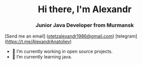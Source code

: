 <div id="header" align="center">
  <h1>Hi there, I'm Alexandr</h1>
  <h3> Junior Java Developer from Murmansk</h3>
</div>

[Send me an email] (otetzalexandr1986@gmail.com)
[telegram] (https://t.me/AlexandrAnatoliev)

- 🔭 I’m currently working in open source projects.
- 🌱 I’m currently learning java.
